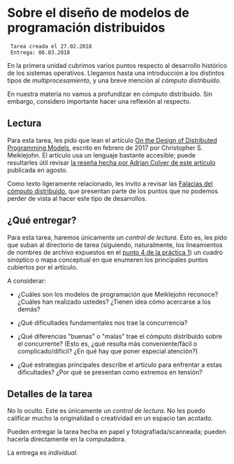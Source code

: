 # Sobre el diseño de modelos de programación distribuidos

     Tarea creada el 27.02.2018
	 Entrega: 06.03.2018

En la primera unidad cubrimos varios puntos respecto al desarrollo
histórico de los sistemas operativos. Llegamos hasta una introducción
a los distintos tipos de *multiprocesamiento*, y una breve mención al
*cómputo distribuido*.

En nuestra materia no vamos a profundizar en cómputo distribuido. Sin
embargo, considero importante hacer una reflexión al respecto.

## Lectura

Para esta tarea, les pido que lean el artículo [On the Design of
Distributed Programming Models](https://arxiv.org/abs/1701.07615),
escrito en febrero de 2017 por Christopher S. Meiklejohn. El artículo
usa un lenguaje bastante accesible; puede resultarles útil revisar [la
reseña hecha por Adrian Colyer de este
artículo](https://blog.acolyer.org/2017/08/17/on-the-design-of-distributed-programming-models/)
publicada en agosto.

Como texto ligeramente relacionado, les invito a revisar las [Falacias
del cómputo
distribuído](https://es.wikipedia.org/wiki/Falacias_del_c%C3%B3mputo_distribuido),
que presentan parte de los puntos que no podemos perder de vista al
hacer este tipo de desarrollos.

## ¿Qué entregar?

Para esta tarea, haremos únicamente un *control de lectura*. Esto es,
les pido que suban al directorio de tarea (siguiendo, naturalmente,
los lineamientos de nombres de archivo expuestos en el [punto 4 de la
práctica 1](../../practicas/1/README.md)) un cuadro sinóptico o mapa
conceptual en que enumeren los principales puntos cubiertos por el
artículo.

A considerar:

- ¿Cuáles son los modelos de programación que Meiklejohn reconoce?
  ¿Cuáles han realizado ustedes? ¿Tienen idea cómo acercarse a los
  demás?

- ¿Qué dificultades fundamentales nos trae la concurrencia?

- ¿Qué diferencias "buenas" o "malas" trae el cómputo distribuido
  sobre el concurrente? (Esto es, ¿qué resulta más conveniente/fácil o
  complicado/difícil? ¿En qué hay que poner especial atención?)

- ¿Qué estrategias principales describe el artículo para enfrentar a
  estas dificultades? ¿Por qué se presentan como extremos en tensión?

## Detalles de la tarea

No lo oculto. Este es únicamente un *control de lectura*. No les puedo
calificar mucho la originalidad o creatividad en un espacio tan
acotado.

Pueden entregar la tarea hecha en papel y fotografiada/scanneada;
pueden hacerla directamente en la computadora.

La entrega es *individual*.
